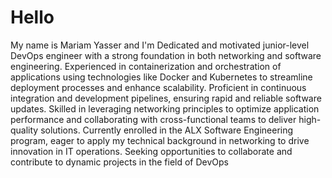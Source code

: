 
# Hello
My name is Mariam Yasser and I'm Dedicated and motivated junior-level DevOps engineer with a strong foundation in both networking and software engineering. Experienced in
containerization and orchestration of applications using technologies like Docker and Kubernetes to streamline deployment processes and
enhance scalability. Proficient in continuous integration and development pipelines, ensuring rapid and reliable software updates. Skilled in
leveraging networking principles to optimize application performance and collaborating with cross-functional teams to deliver high-quality
solutions. Currently enrolled in the ALX Software Engineering program, eager to apply my technical background in networking to drive innovation in IT operations. Seeking opportunities to collaborate and contribute to dynamic projects in the field of DevOps
